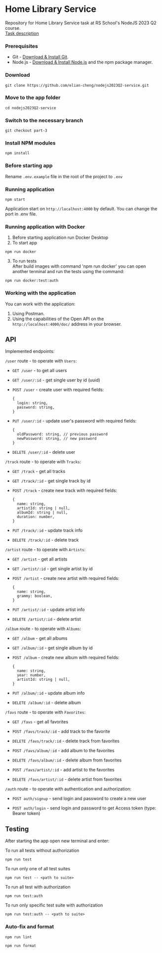 # Home Library Service

Repository for Home Library Service task at RS School's NodeJS 2023 Q2 course.  
[Task description](https://github.com/AlreadyBored/nodejs-assignments/blob/main/assignments/logging-error-authentication-authorization/assignment.md)

### Prerequisites

- Git - [Download & Install Git](https://git-scm.com/downloads).
- Node.js - [Download & Install Node.js](https://nodejs.org/en/download/) and the npm package manager.

### Download

```
git clone https://github.com/elian-cheng/nodejs2023Q2-service.git
```

### Move to the app folder

```
cd nodejs2023Q2-service
```

### Switch to the necessary branch

```
git checkout part-3
```

### Install NPM modules

```
npm install
```

### Before starting app

Rename `.env.example` file in the root of the project to `.env`

### Running application

```
npm start
```

Application start on `http://localhost:4000` by default. You can change the port in .env file.

### Running application with Docker

1. Before starting application run Docker Desktop
2. To start app

```
npm run docker
```

3. To run tests  
   After build images with command 'npm run docker' you can open another terminal and run the tests using the command:

```
npm run docker:test:auth
```

### Working with the application

You can work with the application:

1. Using Postman.
2. Using the capabilities of the Open API on the `http://localhost:4000/doc/` address in your browser.

## API

Implemented endpoints:

`/user` route - to operate with `Users`:

- `GET /user` - to get all users

- `GET /user/:id` - get single user by id (uuid)

- `POST /user` - create user with required fields:

  ```
  {
    login: string,
    password: string,
  }
  ```

- `PUT /user/:id` - update user's password with required fields:

  ```
  {
    oldPassword: string, // previous password
    newPassword: string, // new password
  }
  ```

- `DELETE /user/:id` - delete user

`/track` route - to operate with `Tracks`:

- `GET /track` - get all tracks

- `GET /track/:id` - get single track by id

- `POST /track` - create new track with required fields:

  ```
  {
    name: string,
    artistId: string | null,
    albumId: string | null,
    duration: number,
  }
  ```

- `PUT /track/:id` - update track info

- `DELETE /track/:id` - delete track

`/artist` route - to operate with `Artists`:

- `GET /artist` - get all artists

- `GET /artist/:id` - get single artist by id

- `POST /artist` - create new artist with required fields:

  ```
  {
    name: string,
    grammy: boolean,
  }
  ```

- `PUT /artist/:id` - update artist info

- `DELETE /artist/:id` - delete artist

`/album` route - to operate with `Albums`:

- `GET /album` - get all albums

- `GET /album/:id` - get single album by id

- `POST /album` - create new album with required fields:

  ```
  {
    name: string,
    year: number,
    artistId: string | null,
  }
  ```

- `PUT /album/:id` - update album info

- `DELETE /album/:id` - delete album

`/favs` route - to operate with `Favorites`:

- `GET /favs` - get all favorites

- `POST /favs/track/:id` - add track to the favorite

- `DELETE /favs/track/:id` - delete track from favorites

- `POST /favs/album/:id` - add album to the favorites

- `DELETE /favs/album/:id` - delete album from favorites

- `POST /favs/artist/:id` - add artist to the favorites

- `DELETE /favs/artist/:id` - delete artist from favorites

`/auth` route - to operate with authentication and authorization:

- `POST auth/signup` - send login and password to create a new user

- `POST auth/login` - send login and password to get Access token (type: Bearer token)

## Testing

After starting the app open new terminal and enter:

To run all tests without authorization

```
npm run test
```

To run only one of all test suites

```
npm run test -- <path to suite>
```

To run all test with authorization

```
npm run test:auth
```

To run only specific test suite with authorization

```
npm run test:auth -- <path to suite>
```

### Auto-fix and format

```
npm run lint
```

```
npm run format
```
